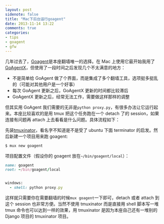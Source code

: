 ```yaml
---
layout: post
sidenote: false
title: "Mac下后台运行goagent"
date: 2013-11-14 13:22
comments: true
categories:
- tips
- goagent
- gfw
---
```



几年过去了，[Goagent](https://code.google.com/p/goagent/)是本座翻墙唯一的选择。在 Mac 上使用它最开始我用了[GoAgentX](https://github.com/ohdarling/GoAgentX)，但使用了一段时间之后发现几个不太满意的地方：

* 不是简单给 GoAgent 做了个界面，而是集成了多个翻墙工具，选项挺多挺乱的（可能对其他用户是一个好事）
* 每次 GoAgent 更新之后，GoAgentX 更新的时间都比较滞后
* GoAgentX 更新之后，经常无法工作，需要做这样那样的调整

但其实用 GoAgent 我们需要的无非是`python proxy.py`，有很多办法让它运行起来。本座比较喜欢的是用 tmux 把这个任务跑在一个 detach 了的 session，如果连接有问题再 attach 上去看看是什么问题。具体流程如下：

先装[tmuxinator](https://github.com/aziz/tmuxinator)，看名字不知道是不是受了 ubuntu 下面 terminator 的启发。然后新建一个项目用来跑 goagent:

```bash
$ mux new goagent
```

项目配置文件（假设你的 goagent 放在`~/bin/goagent/local`）：

```ruby
name: goagent
root: ~/bin/goagent/local


windows:
  - shell: python proxy.py
```

这样就只需要你在需要翻墙的时候`mux goagent`一下即可，detach 或者 attach 到这个 session 也非常方便。当然不使用 tmuxinator 而是直接用 shell 脚本写一堆 tmux 命令也可以达到一样的效果，用 tmuxinator 是因为本座自己还有一堆别的 Django 项目的 tmuxinator 项目。